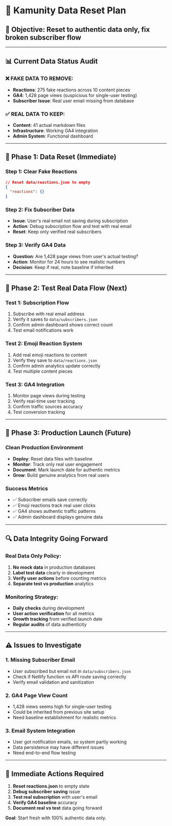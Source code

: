 # 🔄 Kamunity Data Reset Plan

## 🎯 **Objective**: Reset to authentic data only, fix broken subscriber flow

---

## 📊 **Current Data Status Audit**

### ❌ **FAKE DATA TO REMOVE:**
- **Reactions**: 275 fake reactions across 10 content pieces
- **GA4**: 1,428 page views (suspicious for single-user testing)
- **Subscriber Issue**: Real user email missing from database

### ✅ **REAL DATA TO KEEP:**
- **Content**: 41 actual markdown files
- **Infrastructure**: Working GA4 integration
- **Admin System**: Functional dashboard

---

## 🔧 **Phase 1: Data Reset (Immediate)**

### **Step 1: Clear Fake Reactions**
```json
// Reset data/reactions.json to empty
{
  "reactions": {}
}
```

### **Step 2: Fix Subscriber Data**
- **Issue**: User's real email not saving during subscription
- **Action**: Debug subscription flow and test with real email
- **Reset**: Keep only verified real subscribers

### **Step 3: Verify GA4 Data**
- **Question**: Are 1,428 page views from user's actual testing?
- **Action**: Monitor for 24 hours to see realistic numbers
- **Decision**: Keep if real, note baseline if inherited

---

## 🧪 **Phase 2: Test Real Data Flow (Next)**

### **Test 1: Subscription Flow**
1. Subscribe with real email address
2. Verify it saves to `data/subscribers.json`
3. Confirm admin dashboard shows correct count
4. Test email notifications work

### **Test 2: Emoji Reaction System**
1. Add real emoji reactions to content
2. Verify they save to `data/reactions.json`
3. Confirm admin analytics update correctly
4. Test multiple content pieces

### **Test 3: GA4 Integration**
1. Monitor page views during testing
2. Verify real-time user tracking
3. Confirm traffic sources accuracy
4. Test conversion tracking

---

## 🚀 **Phase 3: Production Launch (Future)**

### **Clean Production Environment**
- **Deploy**: Reset data files with baseline
- **Monitor**: Track only real user engagement
- **Document**: Mark launch date for authentic metrics
- **Grow**: Build genuine analytics from real users

### **Success Metrics**
- ✅ Subscriber emails save correctly
- ✅ Emoji reactions track real user clicks
- ✅ GA4 shows authentic traffic patterns
- ✅ Admin dashboard displays genuine data

---

## 🔍 **Data Integrity Going Forward**

### **Real Data Only Policy:**
1. **No mock data** in production databases
2. **Label test data** clearly in development
3. **Verify user actions** before counting metrics
4. **Separate test vs production** analytics

### **Monitoring Strategy:**
- **Daily checks** during development
- **User action verification** for all metrics
- **Growth tracking** from verified launch date
- **Regular audits** of data authenticity

---

## ⚠️ **Issues to Investigate**

### **1. Missing Subscriber Email**
- User subscribed but email not in `data/subscribers.json`
- Check if Netlify function vs API route saving correctly
- Verify email validation and sanitization

### **2. GA4 Page View Count**
- 1,428 views seems high for single-user testing
- Could be inherited from previous site setup
- Need baseline establishment for realistic metrics

### **3. Email System Integration**
- User got notification emails, so system partly working
- Data persistence may have different issues
- Need end-to-end flow testing

---

## 🎯 **Immediate Actions Required**

1. **Reset reactions.json** to empty state
2. **Debug subscriber saving** issue
3. **Test real subscription** with user's email
4. **Verify GA4 baseline** accuracy
5. **Document real vs test** data going forward

**Goal**: Start fresh with 100% authentic data only. 